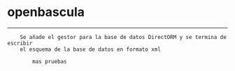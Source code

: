 # openbascula
________________________

``` 18 de Agosto de 2015
    Se añade el gestor para la base de datos DirectORM y se termina de escribir 
    el esquema de la base de datos en formato xml
```

``` 19 de Agosto
        mas pruebas
```